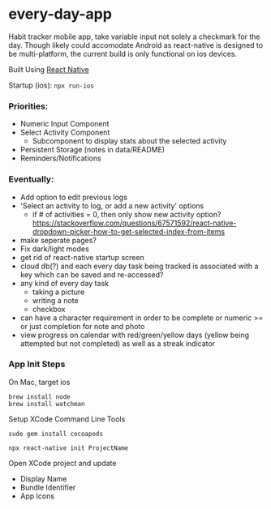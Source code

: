 # every-day-app

Habit tracker mobile app, take variable input not solely a checkmark for the day.
Though likely could accomodate Android as react-native is designed to be multi-platform, the current build is only functional on ios devices. 

Built Using [React Native](https://reactnative.dev) 

Startup (ios):  `npx run-ios`

### Priorities:
- Numeric Input Component
- Select Activity Component
  - Subcomponent to display stats about the selected activity
- Persistent Storage (notes in data/README)
- Reminders/Notifications


### Eventually:
- Add option to edit previous logs 
- 'Select an activity to log, or add a new activity' options
  - if # of activities = 0, then only show new activity option?
    https://stackoverflow.com/questions/67571592/react-native-dropdown-picker-how-to-get-selected-index-from-items
- make seperate pages?
- Fix dark/light modes
- get rid of react-native startup screen
- cloud db(?) and each every day task being tracked is associated with a key which can be saved and re-accessed?
- any kind of every day task
  - taking a picture
  - writing a note
  - checkbox 
- can have a character requirement in order to be complete or numeric >= or just completion for note and photo
- view progress on calendar with red/green/yellow days (yellow being attempted but not completed) as well as a streak indicator


### App Init Steps
On Mac, target ios

```
brew install node
brew install watchman
```
Setup XCode Command Line Tools

`sude gem install cocoapods`

`npx react-native init ProjectName`

Open XCode project and update
- Display Name
- Bundle Identifier
- App Icons

